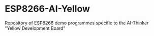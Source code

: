 # ESP8266-AI-Yellow
Repository of ESP8266 demo programmes specific to the AI-Thinker "Yellow Development Board"
